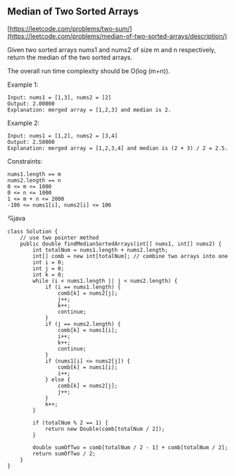## Median of Two Sorted Arrays
[https://leetcode.com/problems/two-sum/](https://leetcode.com/problems/median-of-two-sorted-arrays/description/)

Given two sorted arrays nums1 and nums2 of size m and n respectively, return the median of the two sorted arrays.

The overall run time complexity should be O(log (m+n)).

 

Example 1:

    Input: nums1 = [1,3], nums2 = [2]
    Output: 2.00000
    Explanation: merged array = [1,2,3] and median is 2.
Example 2:

    Input: nums1 = [1,2], nums2 = [3,4]
    Output: 2.50000
    Explanation: merged array = [1,2,3,4] and median is (2 + 3) / 2 = 2.5.
     

Constraints:
    
    nums1.length == m
    nums2.length == n
    0 <= m <= 1000
    0 <= n <= 1000
    1 <= m + n <= 2000
    -106 <= nums1[i], nums2[i] <= 106
  
  💘java
  
    class Solution {
        // use two pointer method
        public double findMedianSortedArrays(int[] nums1, int[] nums2) {
            int totalNum = nums1.length + nums2.length;
            int[] comb = new int[totalNum]; // combine two arrays into one
            int i = 0;
            int j = 0;
            int k = 0;
            while (i < nums1.length || j < nums2.length) {
                if (i == nums1.length) {
                    comb[k] = nums2[j];
                    j++;
                    k++;
                    continue;
                }
                if (j == nums2.length) {
                    comb[k] = nums1[i];
                    i++;
                    k++;
                    continue;
                }
                if (nums1[i] <= nums2[j]) {
                    comb[k] = nums1[i];
                    i++;
                } else {
                    comb[k] = nums2[j];
                    j++;
                }
                k++;
            }
    
            if (totalNum % 2 == 1) {
                return new Double(comb[totalNum / 2]);
            }
    
            double sumOfTwo = comb[totalNum / 2 - 1] + comb[totalNum / 2];
            return sumOfTwo / 2;
        }
    }
